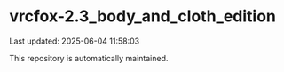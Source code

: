 # vrcfox-2.3_body_and_cloth_edition

Last updated: 2025-06-04 11:58:03

This repository is automatically maintained.
